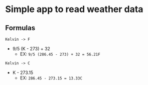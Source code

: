 # Simple app to read weather data

## Formulas

`Kelvin -> F`
- 9/5 (K - 273) + 32
    - EX: `9/5 (286.45 - 273) + 32 = 56.21F`
    
`Kelvin -> C`
- K - 273.15
    - EX: `286.45 - 273.15 = 13.33C`
